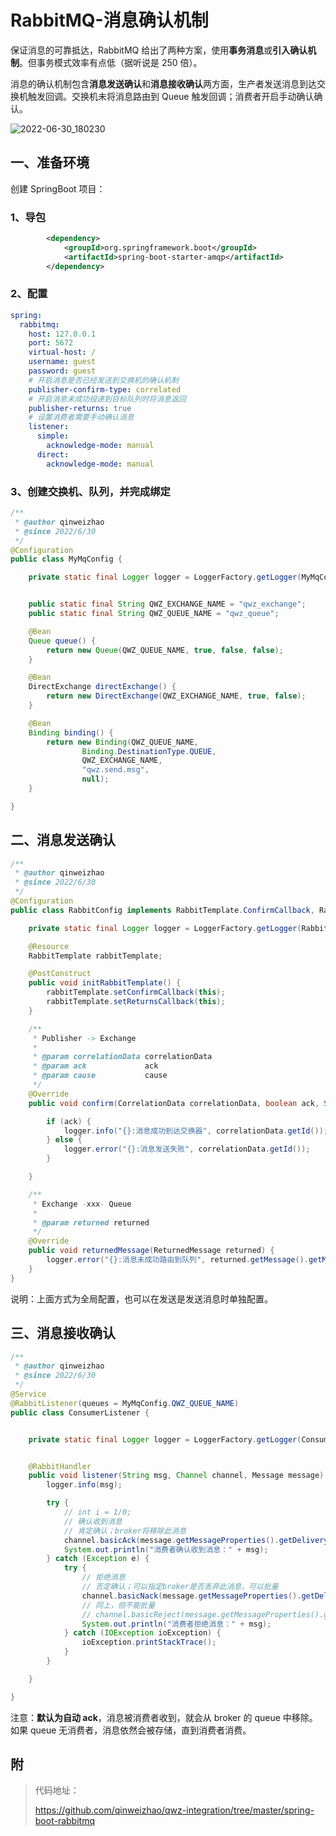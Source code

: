 # RabbitMQ-消息确认机制

保证消息的可靠抵达，RabbitMQ 给出了两种方案，使用**事务消息**或**引入确认机制**。但事务模式效率有点低（据听说是 250 倍）。

消息的确认机制包含**消息发送确认**和**消息接收确认**两方面，生产者发送消息到达交换机触发回调。交换机未将消息路由到 Queue 触发回调；消费者开启手动确认确认。

![2022-06-30_180230](https://img.qinweizhao.com/2022/06/2022-06-30_180230.png)



## 一、准备环境

创建 SpringBoot 项目：

### 1、导包

```xml
        <dependency>
            <groupId>org.springframework.boot</groupId>
            <artifactId>spring-boot-starter-amqp</artifactId>
        </dependency>
```

### 2、配置

```yaml
spring:
  rabbitmq:
    host: 127.0.0.1
    port: 5672
    virtual-host: /
    username: guest
    password: guest
    # 开启消息是否已经发送到交换机的确认机制
    publisher-confirm-type: correlated
    # 开启消息未成功投递到目标队列时将消息返回
    publisher-returns: true
    # 设置消费者需要手动确认消息
    listener:
      simple:
        acknowledge-mode: manual
      direct:
        acknowledge-mode: manual
```

### 3、创建交换机、队列，并完成绑定

```java
/**
 * @author qinweizhao
 * @since 2022/6/30
 */
@Configuration
public class MyMqConfig {

    private static final Logger logger = LoggerFactory.getLogger(MyMqConfig.class);


    public static final String QWZ_EXCHANGE_NAME = "qwz_exchange";
    public static final String QWZ_QUEUE_NAME = "qwz_queue";

    @Bean
    Queue queue() {
        return new Queue(QWZ_QUEUE_NAME, true, false, false);
    }

    @Bean
    DirectExchange directExchange() {
        return new DirectExchange(QWZ_EXCHANGE_NAME, true, false);
    }

    @Bean
    Binding binding() {
        return new Binding(QWZ_QUEUE_NAME,
                Binding.DestinationType.QUEUE,
                QWZ_EXCHANGE_NAME,
                "qwz.send.msg",
                null);
    }

}
```

## 二、消息发送确认

```java
/**
 * @author qinweizhao
 * @since 2022/6/30
 */
@Configuration
public class RabbitConfig implements RabbitTemplate.ConfirmCallback, RabbitTemplate.ReturnsCallback {

    private static final Logger logger = LoggerFactory.getLogger(RabbitConfig.class);

    @Resource
    RabbitTemplate rabbitTemplate;

    @PostConstruct
    public void initRabbitTemplate() {
        rabbitTemplate.setConfirmCallback(this);
        rabbitTemplate.setReturnsCallback(this);
    }

    /**
     * Publisher -> Exchange
     *
     * @param correlationData correlationData
     * @param ack             ack
     * @param cause           cause
     */
    @Override
    public void confirm(CorrelationData correlationData, boolean ack, String cause) {

        if (ack) {
            logger.info("{}:消息成功到达交换器", correlationData.getId());
        } else {
            logger.error("{}:消息发送失败", correlationData.getId());
        }

    }

    /**
     * Exchange -xxx- Queue
     *
     * @param returned returned
     */
    @Override
    public void returnedMessage(ReturnedMessage returned) {
        logger.error("{}:消息未成功路由到队列", returned.getMessage().getMessageProperties().getMessageId());
    }
}
```

说明：上面方式为全局配置，也可以在发送是发送消息时单独配置。

## 三、消息接收确认

```java
/**
 * @author qinweizhao
 * @since 2022/6/30
 */
@Service
@RabbitListener(queues = MyMqConfig.QWZ_QUEUE_NAME)
public class ConsumerListener {


    private static final Logger logger = LoggerFactory.getLogger(ConsumerListener.class);


    @RabbitHandler
    public void listener(String msg, Channel channel, Message message) {
        logger.info(msg);

        try {
            // int i = 1/0;
            // 确认收到消息
            // 肯定确认；broker将移除此消息
            channel.basicAck(message.getMessageProperties().getDeliveryTag(), false);
            System.out.println("消费者确认收到消息：" + msg);
        } catch (Exception e) {
            try {
                // 拒绝消息
                // 否定确认；可以指定broker是否丢弃此消息，可以批量
                channel.basicNack(message.getMessageProperties().getDeliveryTag(), false, false);
                // 同上，但不能批量
                // channel.basicReject(message.getMessageProperties().getDeliveryTag(),true);
                System.out.println("消费者拒绝消息：" + msg);
            } catch (IOException ioException) {
                ioException.printStackTrace();
            }
        }

    }

}
```

注意：**默认为自动 ack**，消息被消费者收到，就会从 broker 的 queue 中移除。如果 queue 无消费者，消息依然会被存储，直到消费者消费。

## 附

>代码地址：
>
>https://github.com/qinweizhao/qwz-integration/tree/master/spring-boot-rabbitmq

